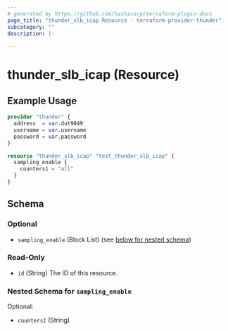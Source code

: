 ```yaml
---
# generated by https://github.com/hashicorp/terraform-plugin-docs
page_title: "thunder_slb_icap Resource - terraform-provider-thunder"
subcategory: ""
description: |-
  
---
```


# thunder_slb_icap (Resource)



## Example Usage

```terraform
provider "thunder" {
  address  = var.dut9049
  username = var.username
  password = var.password
}

resource "thunder_slb_icap" "test_thunder_slb_icap" {
  sampling_enable {
    counters1 = "all"
  }
}
```

<!-- schema generated by tfplugindocs -->
## Schema

### Optional

- `sampling_enable` (Block List) (see [below for nested schema](#nestedblock--sampling_enable))

### Read-Only

- `id` (String) The ID of this resource.

<a id="nestedblock--sampling_enable"></a>
### Nested Schema for `sampling_enable`

Optional:

- `counters1` (String)


